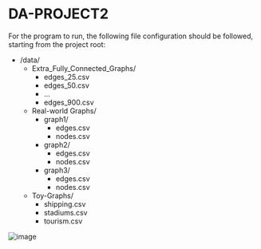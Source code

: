 # DA-PROJECT2
For the program to run, the following file configuration should be followed, starting from the project root:

- /data/
  - Extra_Fully_Connected_Graphs/
    - edges_25.csv
    - edges_50.csv
    - ...
    - edges_900.csv
  - Real-world Graphs/
    - graph1/
      - edges.csv
      - nodes.csv
    - graph2/
      - edges.csv
      - nodes.csv
    - graph3/
      - edges.csv
      - nodes.csv
  - Toy-Graphs/
    - shipping.csv
    - stadiums.csv
    - tourism.csv
  
![image](https://github.com/m0nteir0/DA-PROJECT2/assets/93258691/1f275f86-bea7-4760-b285-565a30b86373)
